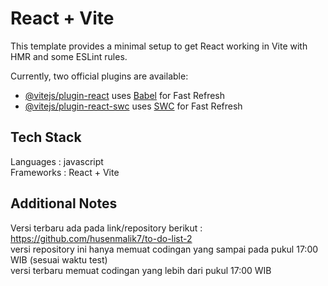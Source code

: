 # React + Vite

This template provides a minimal setup to get React working in Vite with HMR and some ESLint rules.

Currently, two official plugins are available:

- [@vitejs/plugin-react](https://github.com/vitejs/vite-plugin-react/blob/main/packages/plugin-react/README.md) uses [Babel](https://babeljs.io/) for Fast Refresh
- [@vitejs/plugin-react-swc](https://github.com/vitejs/vite-plugin-react-swc) uses [SWC](https://swc.rs/) for Fast Refresh


## Tech Stack

Languages : javascript
<br >
Frameworks : React + Vite

## Additional Notes

Versi terbaru ada pada link/repository berikut : https://github.com/husenmalik7/to-do-list-2
<br >
versi repository ini hanya memuat codingan yang sampai pada pukul 17:00 WIB (sesuai waktu test)
<br >
versi terbaru memuat codingan yang lebih dari pukul 17:00 WIB

